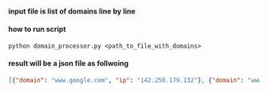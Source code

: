 #### input file is list of domains line by line

#### how to run script
```
python domain_processor.py <path_to_file_with_domains>
```


#### result will be a json file as follwoing

````json
[{"domain": "www.google.com", "ip": "142.250.179.132"}, {"domain": "www.nos.nl", "ip": "54.240.168.112"}]
````